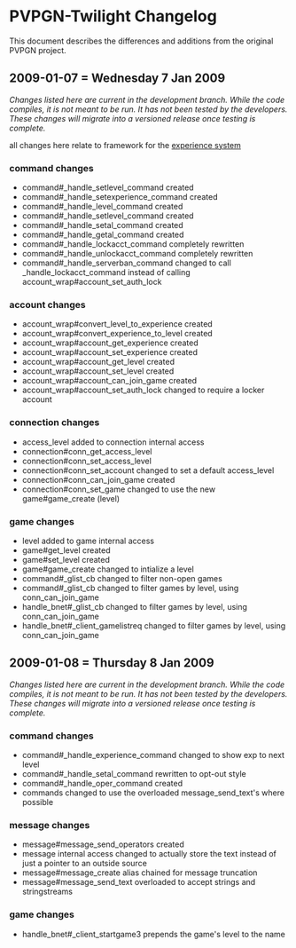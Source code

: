 # PVPGN-Twilight Changelog

This document describes the differences and additions from the original PVPGN
project.

## 2009-01-07 = Wednesday 7 Jan 2009

*Changes listed here are current in the development branch. While the code
compiles, it is not meant to be run. It has not been tested by the developers.
These changes will migrate into a versioned release once testing is complete.*

all changes here relate to framework for the [experience system][expsys]

### command changes

* command#_handle_setlevel_command created
* command#_handle_setexperience_command created
* command#_handle_level_command created
* command#_handle_setlevel_command created
* command#_handle_setal_command created
* command#_handle_getal_command created
* command#_handle_lockacct_command completely rewritten
* command#_handle_unlockacct_command completely rewritten
* command#_handle_serverban_command changed to call _handle_lockacct_command
  instead of calling account_wrap#account_set_auth_lock

### account changes

* account_wrap#convert_level_to_experience created
* account_wrap#convert_experience_to_level created
* account_wrap#account_get_experience created
* account_wrap#account_set_experience created
* account_wrap#account_get_level created
* account_wrap#account_set_level created
* account_wrap#account_can_join_game created
* account_wrap#account_set_auth_lock changed to require a locker account

### connection changes

* access_level added to connection internal access
* connection#conn_get_access_level
* connection#conn_set_access_level
* connection#conn_set_account changed to set a default access_level
* connection#conn_can_join_game created
* connection#conn_set_game changed to use the new game#game_create (level)

### game changes

* level added to game internal access
* game#get_level created
* game#set_level created
* game#game_create changed to intialize a level
* command#_glist_cb changed to filter non-open games
* command#_glist_cb changed to filter games by level, using conn_can_join_game
* handle_bnet#_glist_cb changed to filter games by level, using conn_can_join_game
* handle_bnet#_client_gamelistreq changed to filter games by level, using conn_can_join_game

## 2009-01-08 = Thursday 8 Jan 2009

*Changes listed here are current in the development branch. While the code
compiles, it is not meant to be run. It has not been tested by the developers.
These changes will migrate into a versioned release once testing is complete.*

### command changes

* command#_handle_experience_command changed to show exp to next level
* command#_handle_setal_command rewritten to opt-out style
* command#_handle_oper_command created
* commands changed to use the overloaded message_send_text's where possible

### message changes

* message#message_send_operators created
* message internal access changed to actually store the text instead of just
  a pointer to an outside source
* message#message_create alias chained for message truncation
* message#message_send_text overloaded to accept strings and stringstreams

### game changes

* handle_bnet#_client_startgame3 prepends the game's level to the name

[expsys]: http://wiki.github.com/marcbowes/pvpgn-twilight/experience-system "Experience System @ PVPGN-Twilight Wiki"
